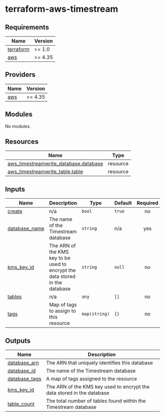 # terraform-aws-timestream

<!-- BEGINNING OF PRE-COMMIT-TERRAFORM DOCS HOOK -->
## Requirements

| Name | Version |
|------|---------|
| <a name="requirement_terraform"></a> [terraform](#requirement\_terraform) | >= 1.0 |
| <a name="requirement_aws"></a> [aws](#requirement\_aws) | >= 4.35 |

## Providers

| Name | Version |
|------|---------|
| <a name="provider_aws"></a> [aws](#provider\_aws) | >= 4.35 |

## Modules

No modules.

## Resources

| Name | Type |
|------|------|
| [aws_timestreamwrite_database.database](https://registry.terraform.io/providers/hashicorp/aws/latest/docs/resources/timestreamwrite_database) | resource |
| [aws_timestreamwrite_table.table](https://registry.terraform.io/providers/hashicorp/aws/latest/docs/resources/timestreamwrite_table) | resource |

## Inputs

| Name | Description | Type | Default | Required |
|------|-------------|------|---------|:--------:|
| <a name="input_create"></a> [create](#input\_create) | n/a | `bool` | `true` | no |
| <a name="input_database_name"></a> [database\_name](#input\_database\_name) | The name of the Timestream database | `string` | n/a | yes |
| <a name="input_kms_key_id"></a> [kms\_key\_id](#input\_kms\_key\_id) | The ARN of the KMS key to be used to encrypt the data stored in the database | `string` | `null` | no |
| <a name="input_tables"></a> [tables](#input\_tables) | n/a | `any` | `[]` | no |
| <a name="input_tags"></a> [tags](#input\_tags) | Map of tags to assign to this resource | `map(string)` | `{}` | no |

## Outputs

| Name | Description |
|------|-------------|
| <a name="output_database_arn"></a> [database\_arn](#output\_database\_arn) | The ARN that uniquely identifies this database |
| <a name="output_database_id"></a> [database\_id](#output\_database\_id) | The name of the Timestream database |
| <a name="output_database_tags"></a> [database\_tags](#output\_database\_tags) | A map of tags assigned to the resource |
| <a name="output_kms_key_id"></a> [kms\_key\_id](#output\_kms\_key\_id) | The ARN of the KMS key used to encrypt the data stored in the database |
| <a name="output_table_count"></a> [table\_count](#output\_table\_count) | The total number of tables found within the Timestream database |
<!-- END OF PRE-COMMIT-TERRAFORM DOCS HOOK -->
